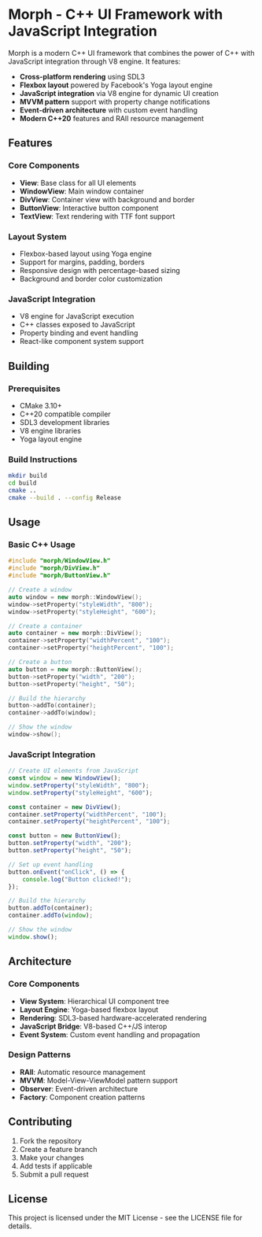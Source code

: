 # Morph - C++ UI Framework with JavaScript Integration

Morph is a modern C++ UI framework that combines the power of C++ with JavaScript integration through V8 engine. It features:

- **Cross-platform rendering** using SDL3
- **Flexbox layout** powered by Facebook's Yoga layout engine
- **JavaScript integration** via V8 engine for dynamic UI creation
- **MVVM pattern** support with property change notifications
- **Event-driven architecture** with custom event handling
- **Modern C++20** features and RAII resource management

## Features

### Core Components
- **View**: Base class for all UI elements
- **WindowView**: Main window container
- **DivView**: Container view with background and border
- **ButtonView**: Interactive button component
- **TextView**: Text rendering with TTF font support

### Layout System
- Flexbox-based layout using Yoga engine
- Support for margins, padding, borders
- Responsive design with percentage-based sizing
- Background and border color customization

### JavaScript Integration
- V8 engine for JavaScript execution
- C++ classes exposed to JavaScript
- Property binding and event handling
- React-like component system support

## Building

### Prerequisites
- CMake 3.10+
- C++20 compatible compiler
- SDL3 development libraries
- V8 engine libraries
- Yoga layout engine

### Build Instructions
```bash
mkdir build
cd build
cmake ..
cmake --build . --config Release
```

## Usage

### Basic C++ Usage
```cpp
#include "morph/WindowView.h"
#include "morph/DivView.h"
#include "morph/ButtonView.h"

// Create a window
auto window = new morph::WindowView();
window->setProperty("styleWidth", "800");
window->setProperty("styleHeight", "600");

// Create a container
auto container = new morph::DivView();
container->setProperty("widthPercent", "100");
container->setProperty("heightPercent", "100");

// Create a button
auto button = new morph::ButtonView();
button->setProperty("width", "200");
button->setProperty("height", "50");

// Build the hierarchy
button->addTo(container);
container->addTo(window);

// Show the window
window->show();
```

### JavaScript Integration
```javascript
// Create UI elements from JavaScript
const window = new WindowView();
window.setProperty("styleWidth", "800");
window.setProperty("styleHeight", "600");

const container = new DivView();
container.setProperty("widthPercent", "100");
container.setProperty("heightPercent", "100");

const button = new ButtonView();
button.setProperty("width", "200");
button.setProperty("height", "50");

// Set up event handling
button.onEvent("onClick", () => {
    console.log("Button clicked!");
});

// Build the hierarchy
button.addTo(container);
container.addTo(window);

// Show the window
window.show();
```

## Architecture

### Core Components
- **View System**: Hierarchical UI component tree
- **Layout Engine**: Yoga-based flexbox layout
- **Rendering**: SDL3-based hardware-accelerated rendering
- **JavaScript Bridge**: V8-based C++/JS interop
- **Event System**: Custom event handling and propagation

### Design Patterns
- **RAII**: Automatic resource management
- **MVVM**: Model-View-ViewModel pattern support
- **Observer**: Event-driven architecture
- **Factory**: Component creation patterns

## Contributing

1. Fork the repository
2. Create a feature branch
3. Make your changes
4. Add tests if applicable
5. Submit a pull request

## License

This project is licensed under the MIT License - see the LICENSE file for details.
